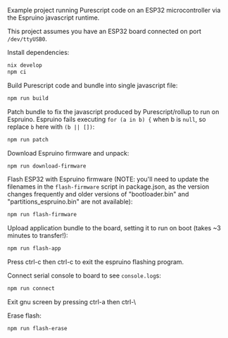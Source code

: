 Example project running Purescript code on an ESP32 microcontroller via the Espruino javascript runtime.

This project assumes you have an ESP32 board connected on port `/dev/ttyUSB0`.

Install dependencies:
```sh
nix develop
npm ci
```
Build Purescript code and bundle into single javascript file:
``` sh
npm run build
```
Patch bundle to fix the javascript produced by Purescript/rollup to run on Espruino. Espruino fails executing `for (a in b) {` when b is `null`, so replace `b` here with `(b || [])`:
``` sh
npm run patch
```
Download Espruino firmware and unpack:
``` sh
npm run download-firmware
```
Flash ESP32 with Espruino firmware (NOTE: you'll need to update the filenames in the `flash-firmware` script in package.json, as the version changes frequently and older versions of "bootloader.bin" and "partitions_espruino.bin" are not available):
``` sh
npm run flash-firmware
```
Upload application bundle to the board, setting it to run on boot (takes ~3 minutes to transfer!):
``` sh
npm run flash-app
```
Press ctrl-c then ctrl-c to exit the espruino flashing program.

Connect serial console to board to see `console.log`s:
``` sh
npm run connect
```
Exit gnu screen by pressing ctrl-a then ctrl-\

Erase flash:

``` sh
npm run flash-erase
```
